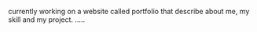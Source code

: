 currently working on a website called portfolio that describe about me, my skill and my project.
.....
